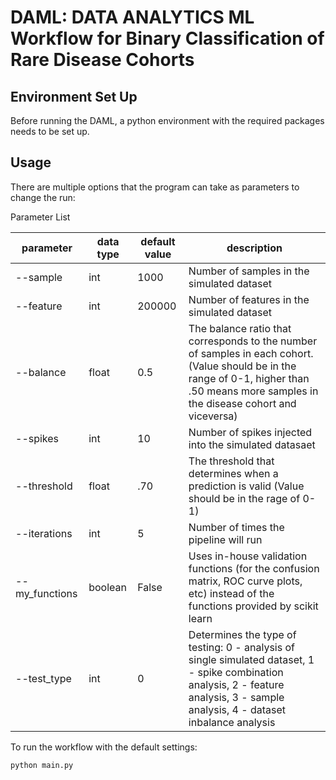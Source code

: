 # DAML: DATA ANALYTICS ML Workflow for Binary Classification of Rare Disease Cohorts

## Environment Set Up

Before running the DAML, a python environment with the required packages needs to be set up.

## Usage

There are multiple options that the program can take as parameters to change the run:

Parameter List

| parameter | data type | default value | description  |
| ------------- | ------------- | ------------- |------------- |
| --sample | int | 1000 | Number of samples in the simulated dataset  | 
| --feature  | int | 200000 | Number of features in the simulated dataset | 
| --balance  | float  | 0.5 | The balance ratio that corresponds to the number of samples in each cohort. (Value should be in the range of 0-1, higher than .50 means more samples in the disease cohort and viceversa) |
| --spikes  | int | 10 | Number of spikes injected into the simulated datasaet | 
| --threshold | float | .70 | The threshold that determines when a prediction is valid (Value should be in the rage of 0-1) | 
| --iterations  | int | 5 | Number of times the pipeline will run | 
| --my_functions  | boolean | False | Uses in-house validation functions (for the confusion matrix, ROC curve plots, etc) instead of the functions provided by scikit learn | 
| --test_type  | int | 0 | Determines the type of testing: 0 - analysis of single simulated dataset, 1 - spike combination analysis, 2 - feature analysis, 3 - sample analysis, 4 - dataset inbalance analysis | 

To run the workflow with the default settings: 

```bash
python main.py
``` 
